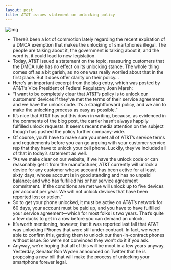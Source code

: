 ```yaml
---
layout: post
title: AT&T issues statement on unlocking policy
---
```

![img](http://media.idownloadblog.com/wp-content/uploads/2012/11/ATT-building-logo-001.jpg)
* There’s been a lot of commotion lately regarding the recent expiration of a DMCA exemption that makes the unlocking of smartphones illegal. The people are talking about it, the government is talking about it, and the word is, it could lead to new legislation.
* Today, AT&T issued a statement on the topic, reassuring customers that the DMCA rule has no effect on its unlocking stance. The whole thing comes off as a bit garish, as no one was really worried about that in the first place. But it does offer clarity on their policy…
* Here’s an important excerpt from the blog entry, which was posted by AT&T’s Vice President of Federal Regulatory Joan Marsh:
* “I want to be completely clear that AT&T’s policy is to unlock our customers’ devices if they’ve met the terms of their service agreements and we have the unlock code. It’s a straightforward policy, and we aim to make the unlocking process as easy as possible.”
* It’s nice that AT&T has put this down in writing, because, as evidenced in the comments of the blog post, the carrier hasn’t always happily fulfilled unlock requests. It seems recent media attention on the subject though has pushed the policy further company-wide.
* Of course, you’ll have to make sure you meet all of AT&T’s service terms and requirements before you can go arguing with your customer service rep that they have to unlock your cell phone. Luckily, they’ve included all of that in today’s statement as well.
* “As we make clear on our website, if we have the unlock code or can reasonably get it from the manufacturer, AT&T currently will unlock a device for any customer whose account has been active for at least sixty days; whose account is in good standing and has no unpaid balance; and who has fulfilled his or her service agreement commitment.  If the conditions are met we will unlock up to five devices per account per year. We will not unlock devices that have been reported lost or stolen.”
* So to get your phone unlocked, it must be active on AT&T’s network for 60 days, your account must be paid up, and you have to have fulfilled your service agreement—which for most folks is two years. That’s quite a few ducks to get in a row before you can demand an unlock.
* It’s worth mentioning, however, that it was reported last fall that AT&T was unlocking iPhones that were still under contract. In fact, we were able to confirm this, getting them to unlock our then-in-contract phones without issue. So we’re not convinced they won’t do it if you ask.
* Anyway, we’re hoping that all of this will be moot in a few years anyway. Yesterday, Senator Ron Wyden announced on Twitter that he is proposing a new bill that will make the process of unlocking your smartphone forever legal.

